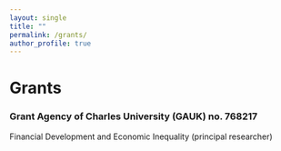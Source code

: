 ```yaml
---
layout: single
title: ""
permalink: /grants/
author_profile: true
---
```


# Grants

### Grant Agency of Charles University (GAUK) no. 768217 
Financial Development and Economic Inequality (principal researcher)
